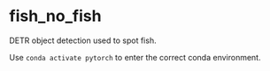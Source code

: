 # fish_no_fish
DETR object detection used to spot fish. 

Use ```conda activate pytorch``` to enter the 
correct conda environment.
